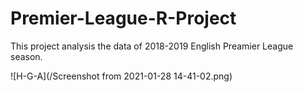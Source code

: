 # Premier-League-R-Project
This project analysis the data of 2018-2019 English Preamier League season.

![H-G-A](/Screenshot from 2021-01-28 14-41-02.png)
